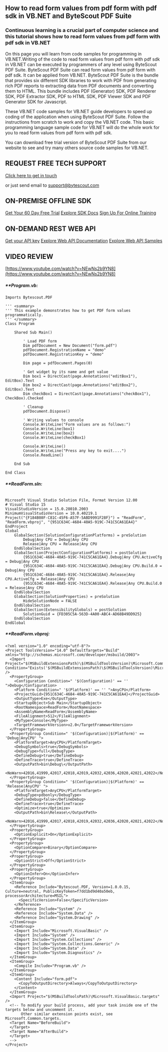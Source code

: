 ## How to read form values from pdf form with pdf sdk in VB.NET and ByteScout PDF Suite

### Continuous learning is a crucial part of computer science and this tutorial shows how to read form values from pdf form with pdf sdk in VB.NET

On this page you will learn from code samples for programming in VB.NET.Writing of the code to read form values from pdf form with pdf sdk in VB.NET can be executed by programmers of any level using ByteScout PDF Suite. ByteScout PDF Suite can read form values from pdf form with pdf sdk. It can be applied from VB.NET. ByteScout PDF Suite is the bundle that provides six different SDK libraries to work with PDF from generating rich PDF reports to extracting data from PDF documents and converting them to HTML. This bundle includes PDF (Generator) SDK, PDF Renderer SDK, PDF Extractor SDK, PDF to HTML SDK, PDF Viewer SDK and PDF Generator SDK for Javascript.

 These VB.NET code samples for VB.NET guide developers to speed up coding of the application when using ByteScout PDF Suite. Follow the instructions from scratch to work and copy the VB.NET code. This basic programming language sample code for VB.NET will do the whole work for you to read form values from pdf form with pdf sdk.

You can download free trial version of ByteScout PDF Suite from our website to see and try many others source code samples for VB.NET.

## REQUEST FREE TECH SUPPORT

[Click here to get in touch](https://bytescout.zendesk.com/hc/en-us/requests/new?subject=ByteScout%20PDF%20Suite%20Question)

or just send email to [support@bytescout.com](mailto:support@bytescout.com?subject=ByteScout%20PDF%20Suite%20Question) 

## ON-PREMISE OFFLINE SDK 

[Get Your 60 Day Free Trial](https://bytescout.com/download/web-installer?utm_source=github-readme)
[Explore SDK Docs](https://bytescout.com/documentation/index.html?utm_source=github-readme)
[Sign Up For Online Training](https://academy.bytescout.com/)


## ON-DEMAND REST WEB API

[Get your API key](https://pdf.co/documentation/api?utm_source=github-readme)
[Explore Web API Documentation](https://pdf.co/documentation/api?utm_source=github-readme)
[Explore Web API Samples](https://github.com/bytescout/ByteScout-SDK-SourceCode/tree/master/PDF.co%20Web%20API)

## VIDEO REVIEW

[https://www.youtube.com/watch?v=NEwNs2b9YN8](https://www.youtube.com/watch?v=NEwNs2b9YN8)




<!-- code block begin -->

##### ****Program.vb:**
    
```
Imports Bytescout.PDF

''' <summary>
''' This example demonstrates how to get PDF form values programmatically.
''' </summary>
Class Program

    Shared Sub Main()

        ' Load PDF form
        Dim pdfDocument = New Document("form.pdf")
        pdfDocument.RegistrationName = "demo"
		pdfDocument.RegistrationKey = "demo"

        Dim page = pdfDocument.Pages(0)

        ' Get widget by its name and get value
        Dim box1 = DirectCast(page.Annotations("editBox1"), EditBox).Text
        Dim box2 = DirectCast(page.Annotations("editBox2"), EditBox).Text
        Dim checkBox1 = DirectCast(page.Annotations("checkBox1"), CheckBox).Checked

        ' Cleanup 
		pdfDocument.Dispose()

        ' Writing values to console
        Console.WriteLine("Form values are as follows:")
        Console.WriteLine(box1)
        Console.WriteLine(box2)
        Console.WriteLine(checkBox1)

        Console.WriteLine()
        Console.WriteLine("Press any key to exit....")
        Console.ReadLine()

    End Sub

End Class

```

<!-- code block end -->    

<!-- code block begin -->

##### ****ReadForm.sln:**
    
```

Microsoft Visual Studio Solution File, Format Version 12.00
# Visual Studio 15
VisualStudioVersion = 15.0.28010.2003
MinimumVisualStudioVersion = 10.0.40219.1
Project("{F184B08F-C81C-45F6-A57F-5ABD9991F28F}") = "ReadForm", "ReadForm.vbproj", "{951C634C-4684-40A5-919C-741C5CA61EA4}"
EndProject
Global
	GlobalSection(SolutionConfigurationPlatforms) = preSolution
		Debug|Any CPU = Debug|Any CPU
		Release|Any CPU = Release|Any CPU
	EndGlobalSection
	GlobalSection(ProjectConfigurationPlatforms) = postSolution
		{951C634C-4684-40A5-919C-741C5CA61EA4}.Debug|Any CPU.ActiveCfg = Debug|Any CPU
		{951C634C-4684-40A5-919C-741C5CA61EA4}.Debug|Any CPU.Build.0 = Debug|Any CPU
		{951C634C-4684-40A5-919C-741C5CA61EA4}.Release|Any CPU.ActiveCfg = Release|Any CPU
		{951C634C-4684-40A5-919C-741C5CA61EA4}.Release|Any CPU.Build.0 = Release|Any CPU
	EndGlobalSection
	GlobalSection(SolutionProperties) = preSolution
		HideSolutionNode = FALSE
	EndGlobalSection
	GlobalSection(ExtensibilityGlobals) = postSolution
		SolutionGuid = {FD305C5A-563D-4A00-ABC4-AD68B49DD925}
	EndGlobalSection
EndGlobal

```

<!-- code block end -->    

<!-- code block begin -->

##### ****ReadForm.vbproj:**
    
```
<?xml version="1.0" encoding="utf-8"?>
<Project ToolsVersion="14.0" DefaultTargets="Build" xmlns="http://schemas.microsoft.com/developer/msbuild/2003">
  <Import Project="$(MSBuildExtensionsPath)\$(MSBuildToolsVersion)\Microsoft.Common.props" Condition="Exists('$(MSBuildExtensionsPath)\$(MSBuildToolsVersion)\Microsoft.Common.props')" />
  <PropertyGroup>
    <Configuration Condition=" '$(Configuration)' == '' ">Debug</Configuration>
    <Platform Condition=" '$(Platform)' == '' ">AnyCPU</Platform>
    <ProjectGuid>{951C634C-4684-40A5-919C-741C5CA61EA4}</ProjectGuid>
    <OutputType>Exe</OutputType>
    <StartupObject>Sub Main</StartupObject>
    <RootNamespace>ReadForm</RootNamespace>
    <AssemblyName>ReadForm</AssemblyName>
    <FileAlignment>512</FileAlignment>
    <MyType>Console</MyType>
    <TargetFrameworkVersion>v2.0</TargetFrameworkVersion>
  </PropertyGroup>
  <PropertyGroup Condition=" '$(Configuration)|$(Platform)' == 'Debug|AnyCPU' ">
    <PlatformTarget>AnyCPU</PlatformTarget>
    <DebugSymbols>true</DebugSymbols>
    <DebugType>full</DebugType>
    <DefineDebug>true</DefineDebug>
    <DefineTrace>true</DefineTrace>
    <OutputPath>bin\Debug\</OutputPath>
    <NoWarn>42016,41999,42017,42018,42019,42032,42036,42020,42021,42022</NoWarn>
  </PropertyGroup>
  <PropertyGroup Condition=" '$(Configuration)|$(Platform)' == 'Release|AnyCPU' ">
    <PlatformTarget>AnyCPU</PlatformTarget>
    <DebugType>pdbonly</DebugType>
    <DefineDebug>false</DefineDebug>
    <DefineTrace>true</DefineTrace>
    <Optimize>true</Optimize>
    <OutputPath>bin\Release\</OutputPath>
    <NoWarn>42016,41999,42017,42018,42019,42032,42036,42020,42021,42022</NoWarn>
  </PropertyGroup>
  <PropertyGroup>
    <OptionExplicit>On</OptionExplicit>
  </PropertyGroup>
  <PropertyGroup>
    <OptionCompare>Binary</OptionCompare>
  </PropertyGroup>
  <PropertyGroup>
    <OptionStrict>Off</OptionStrict>
  </PropertyGroup>
  <PropertyGroup>
    <OptionInfer>On</OptionInfer>
  </PropertyGroup>
  <ItemGroup>
    <Reference Include="Bytescout.PDF, Version=1.0.0.15, Culture=neutral, PublicKeyToken=f7dd1bd9d40a50eb, processorArchitecture=MSIL">
      <SpecificVersion>False</SpecificVersion>
    </Reference>
    <Reference Include="System" />
    <Reference Include="System.Data" />
    <Reference Include="System.Drawing" />
  </ItemGroup>
  <ItemGroup>
    <Import Include="Microsoft.VisualBasic" />
    <Import Include="System" />
    <Import Include="System.Collections" />
    <Import Include="System.Collections.Generic" />
    <Import Include="System.Data" />
    <Import Include="System.Diagnostics" />
  </ItemGroup>
  <ItemGroup>
    <Compile Include="Program.vb" />
  </ItemGroup>
  <ItemGroup>
    <Content Include="form.pdf">
      <CopyToOutputDirectory>Always</CopyToOutputDirectory>
    </Content>
  </ItemGroup>
  <Import Project="$(MSBuildToolsPath)\Microsoft.VisualBasic.targets" />
  <!-- To modify your build process, add your task inside one of the targets below and uncomment it. 
       Other similar extension points exist, see Microsoft.Common.targets.
  <Target Name="BeforeBuild">
  </Target>
  <Target Name="AfterBuild">
  </Target>
  -->
</Project>
```

<!-- code block end -->